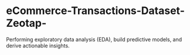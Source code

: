 # eCommerce-Transactions-Dataset-Zeotap-
Performing  exploratory data analysis (EDA), build predictive models, and derive actionable insights.
